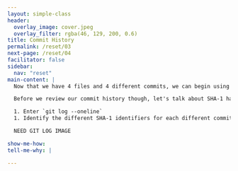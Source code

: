 ```yaml
---
layout: simple-class
header:
  overlay_image: cover.jpeg
  overlay_filter: rgba(46, 129, 200, 0.6)
title: Commit History
permalink: /reset/03
next-page: /reset/04
facilitator: false
sidebar:
  nav: "reset"
main-content: |
  Now that we have 4 files and 4 different commits, we can begin using the `reset` command. Before we can begin using the command, we are going to review our local commit history using the `git log --oneline` command.

  Before we review our commit history though, let's talk about SHA-1 hashes. Every time you make a commit, a SHA-1 hash is assigned to the commit. This hash has a lot of information about the current state of the repository when you created a commit. Every SHA-1 hash is unique, so when performing the next steps, you will need to use the SHA-1 hash assigned to your specific commit.

  1. Enter `git log --oneline`
  1. Identify the different SHA-1 identifiers for each different commit you made previously.

  NEED GIT LOG IMAGE

show-me-how:
tell-me-why: |

---
```


